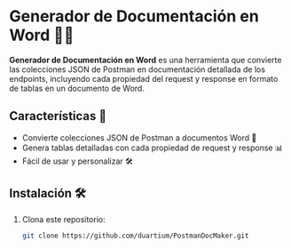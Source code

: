 # Generador de Documentación en Word 📑✨

**Generador de Documentación en Word** es una herramienta que convierte las colecciones JSON de Postman en documentación detallada de los endpoints, incluyendo cada propiedad del request y response en formato de tablas en un documento de Word.

## Características 🚀

- Convierte colecciones JSON de Postman a documentos Word 📄
- Genera tablas detalladas con cada propiedad de request y response 📊
- Fácil de usar y personalizar 🛠️

## Instalación 🛠️

1. Clona este repositorio:
   ```bash
   git clone https://github.com/duartium/PostmanDocMaker.git
